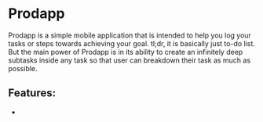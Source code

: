 # Prodapp

Prodapp is a simple mobile application that is intended to help you log your tasks or steps towards achieving your goal. tl;dr, it is basically just to-do list. But the main power of Prodapp is in its ability to create an infinitely deep subtasks inside any task so that user can breakdown their task as much as possible.


## Features:

- 
